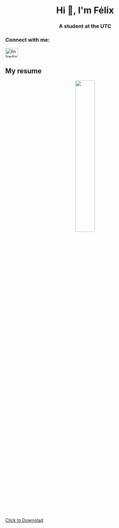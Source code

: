 <h1 align="center">Hi 👋, I'm Félix</h1>
<h3 align="center">A student at the UTC</h3>

<h3 align="left">Connect with me:</h3>
<p align="left">
<a href="https://linkedin.com/in/félix-liburski-726257239/" target="_blank"><img align="center" src="https://raw.githubusercontent.com/rahuldkjain/github-profile-readme-generator/master/src/images/icons/Social/linked-in-alt.svg" alt="linkedin.com/in/félix-liburski-726257239" height="30" width="40" /></a>
</p>

## My resume
<p style="text-align:center;"><img width="35%" src="https://github.com/felixlbr/felixlbr/assets/94796720/6d68a5b6-e00c-4377-bb3d-acd840560149"></p>

[Click to Downolad](https://github.com/felixlbr/felixlbr/files/14577146/LIBURSKI_Felix-EN-CV.pdf)
